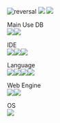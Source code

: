 ![reversal](https://capsule-render.vercel.app/api?type=rect&text=MintSoda&fontAlign=40&fontSize=30&desc=Python%20Github&descAlign=57&descAlignY=50&theme=tokyonight)
<img src="https://github-readme-stats.vercel.app/api?username=mintsoda2021&show_icons=true&theme=tokyonight"/>
<img src="http://mazassumnida.wtf/api/v2/generate_badge?boj=mintsoda"/>


Main Use DB<br>
<img src="https://img.shields.io/badge/SQLite-D7D7D7?style=for-the-badge&logo=SQLite&logoColor=white"/><img src="https://img.shields.io/badge/MongoDB-BBFFD8?style=for-the-badge&logo=MongoDB&logoColor=white"/>

IDE<br>
<img src="https://img.shields.io/badge/IntelliJ IDEA-FFB7B7?style=for-the-badge&logo=IntelliJIDEA&logoColor=white"/><img src="https://img.shields.io/badge/Visual Studio Code-CDEAFF?style=for-the-badge&logo=VisualStudioCode&logoColor=white"/><img src="https://img.shields.io/badge/notepad++-ADFFD7?style=for-the-badge&logo=notepadplusplus&logoColor=black"/>

Language<br>
<img src="https://img.shields.io/badge/java%20script-FBFFC4?style=for-the-badge&logo=javascript&logoColor=gray"/><img src="https://img.shields.io/badge/Python-829EDA?style=for-the-badge&logo=Python&logoColor=FFFFBC"/><img src="https://img.shields.io/badge/C++-D4ECFF?style=for-the-badge&logo=cplusplus&logoColor=8DCDFF"/><img src="https://img.shields.io/badge/C-D5D5D5?style=for-the-badge&logo=C&logoColor=white"/>

Web Engine<br>
<img src="https://img.shields.io/badge/Django-B5FFBE?style=for-the-badge&logo=django&logoColor=white"/><img src="https://img.shields.io/badge/Flask-DCDCDC?style=for-the-badge&logo=Flask&logoColor=black"/>

OS<br>
<img src="https://img.shields.io/badge/Windows-C4F9FF?style=for-the-badge&logo=windows&logoColor=gray"/>
